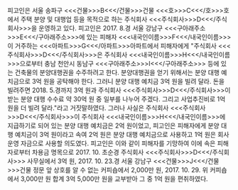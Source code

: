 피고인은 서울 송파구 <<<건물>>>B<<</건물>>>건물 <<<호>>>C<<</호>>>호에서 주택 분양 및 대행업 등을 목적으로 하는 주식회사 <<<주식회사>>>D<<</주식회사>>>을 운영하고 있다.
피고인은 2017. 8.경 서울 강남구 <<<구아래주소>>>E<<</구아래주소>>>에 있는 피해자 <<<내국인이름>>>F<<</내국인이름>>>이 거주하는 <<<아파트>>>G<<</아파트>>>아파트에서 피해자에게 "주식회사 <<<주식회사>>>D<<</주식회사>>>은 주식회사 <<<내국인이름>>>H<<</내국인이름>>>으로부터 충남 천안시 동남구 <<<구아래주소>>>I<<</구아래주소>>> 등에 있는 건축물의 분양대행권을 수주하려고 한다. 분양대행권을 얻기 위해서는 분양 대행 예치금으로 3억 원을 공탁해야 한다. 그러니 분양 대행 예치금 3억 원을 빌려 달라. 돈을 빌려주면 2018. 5.경까지 3억 원과 주식회사 <<<주식회사>>>D<<</주식회사>>>이 받는 분양 대행 수수료 약 30억 원 중 일부를 나누어 주겠다. 그리고 사업추진비로 1억 원을 더 빌려 달라."라고 거짓말하였다. 그러나 사실은 주식회사 <<<주식회사>>>D<<</주식회사>>>이 주식회사 <<<내국인이름>>>H<<</내국인이름>>>에 지급하기로 되어 있는 분양 대행 예치금은 2억 원이었고, 피고인은 피해자에게 분양 대행 예치금이 3억 원이라고 속여 2억 원은 분양 대행 예치금으로 사용하고 1억 원은 회사 운영 자금으로 사용할 의도였다.
피고인은 이와 같이 피해자를 기망하여 이에 속은 피해자로부터 차용금 명목으로 2017. 10. 초순경 주식회사 <<<주식회사>>>D<<</주식회사>>> 사무실에서 3억 원, 2017. 10. 23.경 서울 강남구 <<<건물>>>J<<</건물>>>건물 정문 앞 상호를 알 수 없는 커피숍에서 2,000만 원, 2017. 10. 29. 위 커피숍에서 3,000만 원 합계 3억 5,000만 원을 교부받아 그 중 1억 원을 편취하였다.